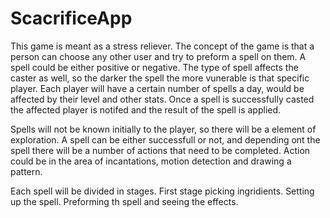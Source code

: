 # ScacrificeApp

This game is meant as a stress reliever. The concept of the game is that a person can choose any other user and try to preform a spell on them. A spell could be either positive or negative. The type of spell affects the caster as well, so the darker the spell the more vunerable is that specific player. Each player will have a certain number of spells a day, would be affected by their level and other stats. Once a spell is successfully casted the affected player is notifed and the result of the spell is applied. 

Spells will not be known initially to the player, so there will be a element of exploration. A spell can be either successfull or not, and depending ont the spell there will be a number of actions that need to be completed. Action could be in the area of incantations, motion detection and drawing a pattern. 

Each spell will be divided in stages. First stage picking ingridients. Setting up the spell. Preforming th spell and seeing the effects. 
